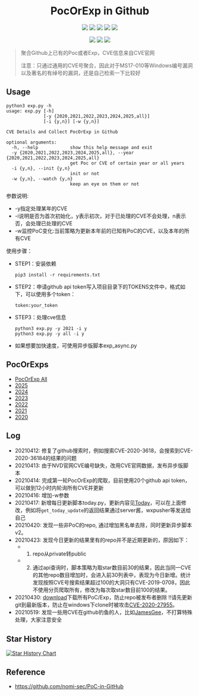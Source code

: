 <h1 align="center">PocOrExp in Github</h1>

<p align="center">
  <img      src="https://visitor-badge.glitch.me/badge?page_id=https://github.com/ycdxsb/PocOrExp_in_Github/README.md"/>
  <img      src="https://img.shields.io/github/stars/ycdxsb/PocOrExp_in_Github"/>  
  <img      src="https://img.shields.io/github/forks/ycdxsb/PocOrExp_in_Github"/> 
  <img      src="https://img.shields.io/github/issues/ycdxsb/PocOrExp_in_Github"/> 
  <img      src="https://img.shields.io/github/license/ycdxsb/PocOrExp_in_Github"/> 
</p>
<p align="center">
<img      src="https://img.shields.io/github/commit-activity/m/ycdxsb/PocOrExp_in_Github"/>
<img      src="https://img.shields.io/github/last-commit/ycdxsb/PocOrExp_in_Github"/>
<img      src="https://img.shields.io/github/repo-size/ycdxsb/PocOrExp_in_Github"/>
</p>     

> 聚合Github上已有的Poc或者Exp，CVE信息来自CVE官网
>
> 注意：只通过通用的CVE号聚合，因此对于MS17-010等Windows编号漏洞以及著名的有绰号的漏洞，还是自己检索一下比较好

## Usage

```
python3 exp.py -h
usage: exp.py [-h]
              [-y {2020,2021,2022,2023,2024,2025,all}]
              [-i {y,n}] [-w {y,n}]

CVE Details and Collect PocOrExp in Github

optional arguments:
  -h, --help            show this help message and exit
  -y {2020,2021,2022,2023,2024,2025,all}, --year {2020,2021,2022,2023,2024,2025,all}
                        get Poc or CVE of certain year or all years
  -i {y,n}, --init {y,n}
                        init or not
  -w {y,n}, --watch {y,n}
                        keep an eye on them or not
```
参数说明:
- -y指定处理某年的CVE
- -i说明是否为首次初始化，y表示初次，对于已处理的CVE不会处理，n表示否，会处理已处理的CVE
- -w监控PoC变化:当前策略为更新本年前的已知有PoC的CVE，以及本年的所有CVE

使用步骤：
- STEP1：安装依赖

  ```
  pip3 install -r requirements.txt
  ```

- STEP2：申请github api token写入项目目录下的TOKENS文件中，格式如下，可以使用多个token：

  ```
  token:your_token
  ```

- STEP3：处理cve信息

  ```
  python3 exp.py -y 2021 -i y
  python3 exp.py -y all -i y
  ```

- 如果想要加快速度，可使用异步版脚本exp_async.py

## PocOrExps
- [PocOrExp All](https://github.com/ycdxsb/PocOrExp_in_Github/blob/main/PocOrExp.md)
- [2025](https://github.com/ycdxsb/PocOrExp_in_Github/tree/main/2025/README.md)
- [2024](https://github.com/ycdxsb/PocOrExp_in_Github/tree/main/2024/README.md)
- [2023](https://github.com/ycdxsb/PocOrExp_in_Github/tree/main/2023/README.md)
- [2022](https://github.com/ycdxsb/PocOrExp_in_Github/tree/main/2022/README.md)
- [2021](https://github.com/ycdxsb/PocOrExp_in_Github/tree/main/2021/README.md)
- [2020](https://github.com/ycdxsb/PocOrExp_in_Github/tree/main/2020/README.md)

## Log
- 20210412: 修复了github搜索时，例如搜索CVE-2020-3618，会搜索到CVE-2020-36184的结果的问题
- 20210413: 由于NVD官网CVE编号缺失，改用CVE官网数据，发布异步版脚本
- 20210414: 完成第一轮PocOrExp的爬取，目前使用20个github api token，可以做到12小时内轮询所有CVE并更新
- 20210416: 增加-w参数
- 20210417: 新增每日更新脚本today.py，更新内容见[Today](https://github.com/ycdxsb/PocOrExp_in_Github/tree/main/Today.md)，可以在上面修改，例如将`get_today_update`的返回结果通过server酱，wxpusher等发送给自己
- 20210420: 发现一些非PoC的repo, 通过增加黑名单去除，同时更新异步脚本v2。
- 20210423: 发现今日更新的结果里有的repo并不是近期更新的，原因如下：
  - 1. repo从private转public
  - 2. 通过api查询时，脚本策略为取star数目前30的结果，因此当同一CVE的其他repo数目增加时，会进入前30列表中，表现为今日新增。统计发现按照CVE号搜索结果超过100的大洞只有CVE-2019-0708，因此不使用分页爬取所有，修改为每次取star数目前100的结果。
- 20210430: [download](https://github.com/ycdxsb/PocOrExp_in_Github/tree/main/download.py)下载所有PoC/Exp，防止repo被发布者删除 !!请先更新
git到最新版本，防止在windows下clone时被攻击[CVE-2020-27955](https://github.com/yhsung/cve-2020-27955-poc)。
- 20210519: 发现一些用CVE在github钓鱼的人，比如[JamesGee](https://github.com/JamesGeee)，不打算特殊处理，大家注意安全

## Star History

[![Star History Chart](https://api.star-history.com/svg?repos=ycdxsb/PocOrExp_in_Github&type=Date)](https://www.star-history.com/#ycdxsb/PocOrExp_in_Github&Date)

## Reference
- https://github.com/nomi-sec/PoC-in-GitHub


